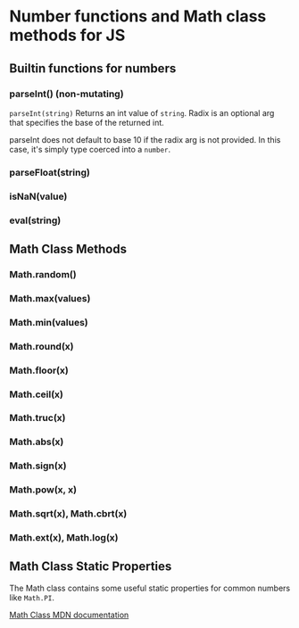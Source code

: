 # Number functions and Math class methods for JS

## Builtin functions for numbers

### parseInt() (non-mutating)

`parseInt(string)` Returns an int value of `string`. Radix is an optional arg that specifies the base of the returned int.

parseInt does not default to base 10 if the radix arg is not provided. In this case, it's simply type coerced into a `number`.

### parseFloat(string)

### isNaN(value)

### eval(string)

## Math Class Methods

### Math.random()

### Math.max(values)

### Math.min(values)

### Math.round(x)

### Math.floor(x)

### Math.ceil(x)

### Math.truc(x)

### Math.abs(x)

### Math.sign(x)

### Math.pow(x, x)

### Math.sqrt(x), Math.cbrt(x)

### Math.ext(x), Math.log(x)

## Math Class Static Properties

The Math class contains some useful static properties for common numbers like `Math.PI`.

[Math Class MDN documentation](https://developer.mozilla.org/en-US/docs/Web/JavaScript/Reference/Global_Objects/Math)

